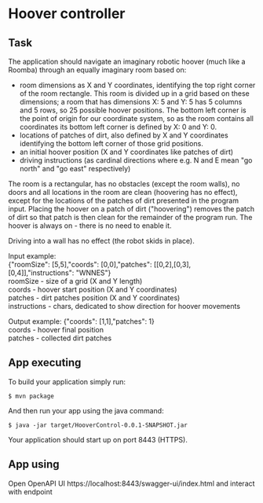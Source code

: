 # Hoover controller  

## Task
The application should navigate an imaginary robotic hoover (much like a Roomba) through an equally imaginary room based on: 
* room dimensions as X and Y coordinates, identifying the top right corner of the room rectangle. This room is divided up in a grid based on these dimensions; a room that has dimensions X: 5 and Y: 5 has 5 columns and 5 rows, so 25 possible hoover positions. The bottom left corner is the point of origin for our coordinate system, so as the room contains all coordinates its bottom left corner is defined by X: 0 and Y: 0.
* locations of patches of dirt, also defined by X and Y coordinates identifying the bottom left corner of those grid positions.
* an initial hoover position (X and Y coordinates like patches of dirt)
* driving instructions (as cardinal directions where e.g. N and E mean "go north" and "go east" respectively)
  
The room is a rectangular, has no obstacles (except the room walls), no doors and all locations in the room are clean (hoovering has no effect), except for the locations of the patches of dirt presented in the program input. Placing the hoover on a patch of dirt ("hoovering") removes the patch of dirt so that patch is then clean for the remainder of the program run. The hoover is always on - there is no need to enable it.  

Driving into a wall has no effect (the robot skids in place).  

Input example:   
{"roomSize": [5,5],"coords": [0,0],"patches": [[0,2],[0,3],[0,4]],"instructions": "WNNES"}  
roomSize - size of a grid (X and Y length)  
coords - hoover start position (X and Y coordinates)  
patches - dirt patches position (X and Y coordinates)  
instructions - chars, dedicated to show direction for hoover movements  

Output example: 
{"coords": [1,1],"patches": 1}  
coords - hoover final position  
patches - collected dirt patches  

## App executing 
To build your application simply run:

    $ mvn package

And then run your app using the java command:

    $ java -jar target/HooverControl-0.0.1-SNAPSHOT.jar

Your application should start up on port 8443 (HTTPS).

## App using  
Open OpenAPI UI https://localhost:8443/swagger-ui/index.html and interact with endpoint
